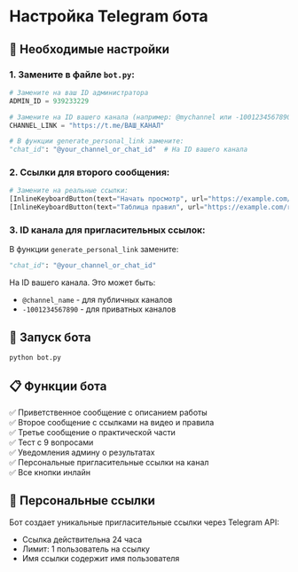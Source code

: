 # Настройка Telegram бота

## 🔧 Необходимые настройки

### 1. Замените в файле `bot.py`:

```python
# Замените на ваш ID администратора
ADMIN_ID = 939233229

# Замените на ID вашего канала (например: @mychannel или -1001234567890)
CHANNEL_LINK = "https://t.me/ВАШ_КАНАЛ"

# В функции generate_personal_link замените:
"chat_id": "@your_channel_or_chat_id"  # На ID вашего канала
```

### 2. Ссылки для второго сообщения:

```python
# Замените на реальные ссылки:
[InlineKeyboardButton(text="Начать просмотр", url="https://example.com/video")],
[InlineKeyboardButton(text="Таблица правил", url="https://example.com/rules")],
```

### 3. ID канала для пригласительных ссылок:

В функции `generate_personal_link` замените:
```python
"chat_id": "@your_channel_or_chat_id"
```

На ID вашего канала. Это может быть:
- `@channel_name` - для публичных каналов
- `-1001234567890` - для приватных каналов

## 🚀 Запуск бота

```bash
python bot.py
```

## 📋 Функции бота

✅ Приветственное сообщение с описанием работы  
✅ Второе сообщение с ссылками на видео и правила  
✅ Третье сообщение о практической части  
✅ Тест с 9 вопросами  
✅ Уведомления админу о результатах  
✅ Персональные пригласительные ссылки на канал  
✅ Все кнопки инлайн  

## 🔗 Персональные ссылки

Бот создает уникальные пригласительные ссылки через Telegram API:
- Ссылка действительна 24 часа
- Лимит: 1 пользователь на ссылку
- Имя ссылки содержит имя пользователя
